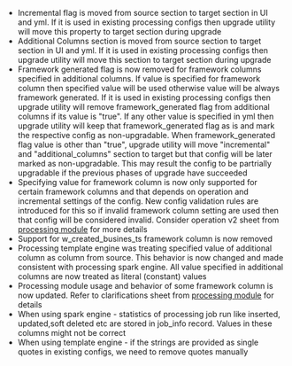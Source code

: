 - Incremental flag is moved from source section to target section in UI and yml. If it is used in existing processing configs then upgrade utility will move this property to target section during upgrade
- Additional Columns section is moved from source section to target section in UI and yml. If it is used in existing processing configs then upgrade utility will move this section to target section during upgrade
- Framework generated flag is now removed for framework columns specified in additional columns. If value is specified for framework column then specified value will be used otherwise value will be always framework generated. If it is used in existing processing configs then upgrade utility will remove framework_generated flag from additional columns if its value is "true". If any other value is specified in yml then upgrade utility will keep that framework_generated flag as is and mark the respective config as non-upgradable. When framework_generated flag value is other than "true", upgrade utility will move "incremental" and "additional_columns" section to target but that config will be later marked as non-upgradable. This may result the config to be partrially upgradable if the previous phases of upgrade have succeeded
- Specifying value for framework column is now only supported for certain framework columns and that depends on operation and incremental settings of the config. New config validation rules are introduced for this so if invalid framework column setting are used then that config will be considered invalid. Consider operation v2 sheet from [processing module](https://justanalytics.sharepoint.com/:x:/r/teams/Guzzle/Shared%20Documents/Guzzle%20Devt/Specs/Backend/processing%20module.xlsx?d=wbcea376cdeed435ba5664772975b74db&csf=1&web=1&e=WOElaT) for more details
- Support for w_created_busines_ts framework column is now removed
- Processing template engine was treating specified value of additional column as column from source. This behavior is now changed and made consistent with processing spark engine. All value specified in additional columns are now treated as literal (constant) values
- Processing module usage and behavior of some framework column is now updated. Refer to clarifications sheet from [processing module](https://justanalytics.sharepoint.com/:x:/r/teams/Guzzle/Shared%20Documents/Guzzle%20Devt/Specs/Backend/processing%20module.xlsx?d=wbcea376cdeed435ba5664772975b74db&csf=1&web=1&e=WOElaT) for details
- When using spark engine - statistics of processing job run like inserted, updated,soft deleted etc are stored in job_info record. Values in these columns might not be correct
- When using template engine - if the strings are provided as single quotes in existing configs, we need to remove quotes manually
